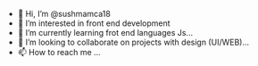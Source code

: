 - 👋 Hi, I’m @sushmamca18
- 👀 I’m interested in front end development 
- 🌱 I’m currently learning frot end languages Js...
- 💞️ I’m looking to collaborate on projects with  design (UI/WEB)...
- 📫 How to reach me ...

<!---
sushmamca18/sushmamca18 is a ✨ special ✨ repository because its `README.md` (this file) appears on your GitHub profile.
You can click the Preview link to take a look at your changes.
--->
